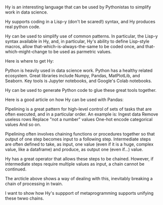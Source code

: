 Hy is an interesting language that can be used by Pythonistas to simplify work in data science.

Hy supports coding in a Lisp-y (don't be scared!) syntax, and Hy produces real python code.

Hy can be used to simplify use of common patterns. In particular, the Lisp-y syntax available in Hy, and, in particular, Hy's ability to define Lisp-style macros, allow that-which-is-always-the-same to be coded once, and that-which-might-change to be used as parmetric values.

Here is where to get Hy:

Python is heavily used in data science work. Python has a healthy related ecosystem. Great libraries include Numpy, Pandas, MatPlotLib, and Seaborn. Key tools is Jupyter notebooks, and Google's Colab notebooks. 

Hy can be used to generate Python code to glue these great tools together.

Here is a good article on how Hy can be used with Pandas:

Pipelining is a great pattern for high-level control of sets of tasks that are often executed, and in a particular order. An example is:
Ingest data
Remove useless rows
Replace "not a number" values
One-hot encode categorical values
And so on.

Pipelining often involves chaining functions or procedures together so that output of one step becomes input to a following step. Intermediate steps are often defined to take, as input, one value (even if it is a huge, complex value, like a dataframe) and produce, as output one (even if...) value.

Hy has a great operator that allows these steps to be chained. However, if intermediate steps require multiple values as input, a chain cannot be continued.

The arcticle above shows a way of dealing with this, inevitably breaking a chain of processing in twain.

I want to show how Hy's suppport of metaprogramming supports unifying these twwo chains.
